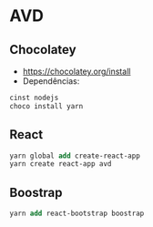 # AVD

## Chocolatey
- https://chocolatey.org/install
- Dependências:
``` ps
cinst nodejs
choco install yarn
```

## React
``` ps
yarn global add create-react-app
yarn create react-app avd
```

## Boostrap
``` ps
yarn add react-bootstrap boostrap
```
